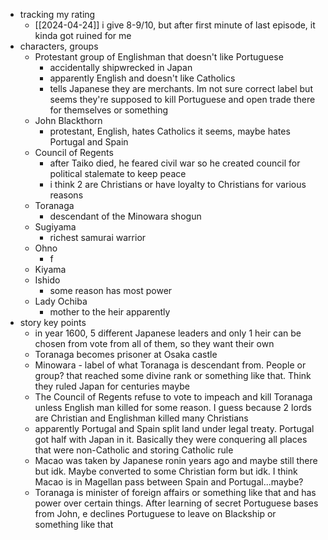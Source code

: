   * tracking my rating
    * [[2024-04-24]] i give 8-9/10, but after first minute of last episode, it kinda got ruined for me
  * characters, groups 
    * Protestant group of Englishman that doesn't like Portuguese
      * accidentally shipwrecked in Japan
      * apparently English and doesn't like Catholics
      * tells Japanese they are merchants. Im not sure correct label but seems they're supposed to kill Portuguese and open trade there for themselves or something 
    * John Blackthorn
      * protestant, English, hates Catholics it seems, maybe hates Portugal and Spain
    * Council of Regents
      * after Taiko died, he feared civil war so he created council for political stalemate to keep peace
      * i think 2 are Christians or have loyalty to Christians for various reasons
    * Toranaga
      * descendant of the Minowara shogun
    * Sugiyama
      * richest samurai warrior
    * Ohno
      * f
    * Kiyama
    * Ishido
      * some reason has most power 
    * Lady Ochiba
      * mother to the heir apparently 
  * story key points
    * in year 1600, 5 different Japanese leaders and only 1 heir can be chosen from vote from all of them, so they want their own
    * Toranaga becomes prisoner at Osaka castle 
    * Minowara - label of what Toranaga is descendant from. People or group? that reached some divine rank or something like that. Think they ruled Japan for centuries maybe
    * The Council of Regents refuse to vote to impeach and kill Toranaga unless English man killed for some reason. I guess because 2 lords are Christian and Englishman killed many Christians 
    * apparently Portugal and Spain split land under legal treaty. Portugal got half with Japan in it. Basically they were conquering all places that were non-Catholic and storing Catholic rule
    * Macao was taken by Japanese ronin years ago and maybe still there but idk. Maybe converted to some Christian form but idk. I think Macao is in Magellan pass between Spain and Portugal...maybe?
    * Toranaga is minister of foreign affairs or something like that and has power over certain things. After learning of secret Portuguese bases from John, e declines Portuguese to leave on Blackship or something like that 